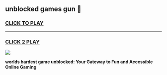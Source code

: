 
## unblocked games gun 👋
<h3>
<a href="https://premium.freeplayer.one?title=unblocked_games_gun&ref=13F">CLICK TO PLAY</a></h3>
<hr>

<h3>
<a href="https://premium.freeplayer.one?title=unblocked_games_gun&ref=13F">CLICK 2 PLAY</a>
  
</h3>

<a href="https://premium.freeplayer.one?title=unblocked_games_gun&ref=12F/"><img src="https://clearcache.store/games.png"></a>


**worlds hardest game unblocked: Your Gateway to Fun and Accessible Online Gaming**
